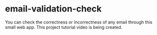 # email-validation-check
You can check the correctness or incorrectness of any email through this small web app. This project tutorial video is being created.
